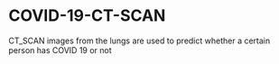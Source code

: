 # COVID-19-CT-SCAN
CT_SCAN images from the lungs are used to predict whether a certain person has COVID 19 or not
